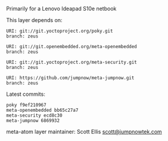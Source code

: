 Primarily for a Lenovo Ideapad S10e netbook

This layer depends on:

    URI: git://git.yoctoproject.org/poky.git
    branch: zeus

    URI: git://git.openembedded.org/meta-openembedded
    branch: zeus

    URI: git://git.yoctoproject.org/meta-security.git
    branch: zeus

    URI: https://github.com/jumpnow/meta-jumpnow.git
    branch: zeus


Latest commits:

    poky f9ef210967
    meta-openembedded bb65c27a7
    meta-security ecd8c30
    meta-jumpnow 6869932


meta-atom layer maintainer: Scott Ellis <scott@jumpnowtek.com>
